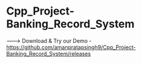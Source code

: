 # Cpp_Project-Banking_Record_System

---> Download & Try our Demo -  https://github.com/amanpratapsingh9/Cpp_Project-Banking_Record_System/releases
